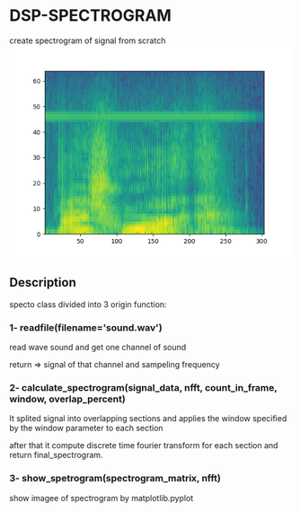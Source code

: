 # DSP-SPECTROGRAM
create spectrogram of signal from scratch
![example](https://raw.githubusercontent.com/4lrz/dsp-spectrogram/master/Figure_1.png)

## Description
specto class divided into 3 origin function:
### 1- readfile(filename='sound.wav')
read wave sound and get one channel of sound 

return =>  signal of that channel and sampeling frequency

### 2- calculate_spectrogram(signal_data, nfft, count_in_frame, window, overlap_percent)
It splited signal into overlapping sections and applies the window specified by the window parameter to each section

after that it compute discrete time fourier transform for each section and return final_spectrogram.

### 3- show_spetrogram(spectrogram_matrix, nfft)
show imagee of spectrogram by matplotlib.pyplot
